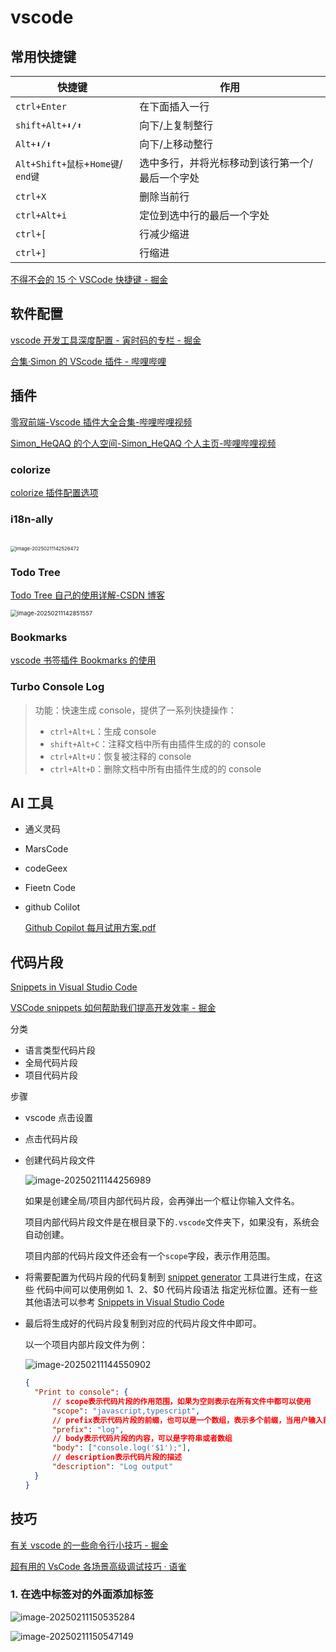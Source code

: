 # vscode

## 常用快捷键

| 快捷键                                  | 作用                                            |
| --------------------------------------- | ----------------------------------------------- |
| `​ctrl+Enter`​                          | 在下面插入一行                                  |
| `​shift+Alt+⬇/⬆`​                       | 向下/上复制整行                                 |
| `​Alt+⬇/⬆`​                             | 向下/上移动整行                                 |
| `​Alt+Shift+鼠标`​+`​Home键`​/`​end键`​ | 选中多行，并将光标移动到该行第一个/最后一个字处 |
| `​ctrl+X`​                              | 删除当前行                                      |
| `​ctrl+Alt+i`​                          | 定位到选中行的最后一个字处                      |
| `​ctrl+[`​                              | 行减少缩进                                      |
| `​ctrl+]`​                              | 行缩进                                          |

[不得不会的 15 个 VSCode 快捷键 - 掘金](https://juejin.cn/post/7349465019326152723)

## 软件配置

[vscode 开发工具深度配置 - 寅时码的专栏 - 掘金](https://juejin.cn/column/7368071052448022562)

[合集·Simon 的 VScode 插件 - 哔哩哔哩](https://www.bilibili.com/read/cv18714356/)

## 插件

[零寂前端-Vscode 插件大全合集-哔哩哔哩视频](https://space.bilibili.com/383062034/channel/collectiondetail?sid=2096633)

[Simon_HeQAQ 的个人空间-Simon_HeQAQ 个人主页-哔哩哔哩视频](https://space.bilibili.com/413596956/channel/collectiondetail?sid=3518082&spm_id_from=333.788.0.0)

### colorize

[colorize 插件配置选项](https://gitcode.com/gh_mirrors/vs/vscode-colorize/overview?utm_source=artical_gitcode&index=bottom&type=card&webUrl&isLogin=1)

### i18n-ally

<img src="https://zq-assets-store.oss-cn-beijing.aliyuncs.com/imgs/20250211142526590.png" alt="image-20250211142526472" style="zoom:55%;margin-top:30px;" />

### Todo Tree

[Todo Tree 自己的使用详解-CSDN 博客](https://blog.csdn.net/Ztt300/article/details/124474324?spm=1001.2101.3001.6661.1&utm_medium=distribute.pc_relevant_t0.none-task-blog-2~default~CTRLIST~Rate-1-124474324-blog-123243222.235%5Ev36%5Epc_relevant_anti_vip&depth_1-utm_source=distribute.pc_relevant_t0.none-task-blog-2~default~CTRLIST~Rate-1-124474324-blog-123243222.235%5Ev36%5Epc_relevant_anti_vip&utm_relevant_index=1)

<img src="https://zq-assets-store.oss-cn-beijing.aliyuncs.com/imgs/20250211142851599.png" alt="image-20250211142851557" style="zoom:67%;" />

### Bookmarks

[vscode 书签插件 Bookmarks 的使用](https://mp.weixin.qq.com/s/wYoxiCZEbbrTHPnQcelv0Q)

### Turbo Console Log

> 功能：快速生成 console，提供了一系列快捷操作：
>
> - `ctrl+Alt+L`：生成 console
> - `shift+Alt+C`：注释文档中所有由插件生成的的 console
> - `ctrl+Alt+U`：恢复被注释的 console
> - `ctrl+Alt+D`：删除文档中所有由插件生成的的 console

## AI 工具

- 通义灵码
- MarsCode
- codeGeex
- Fieetn Code
- github Colilot

  [Github Copilot 每月试用方案.pdf](https://assets.main.ac.cn/pdfs/Github%20Copilot%E6%AF%8F%E6%9C%88%E8%AF%95%E7%94%A8%E6%96%B9%E6%A1%88.pdf)

## 代码片段

[Snippets in Visual Studio Code](https://code.visualstudio.com/docs/editor/userdefinedsnippets#_common-questions)

[VSCode snippets 如何帮助我们提高开发效率 - 掘金](https://juejin.cn/post/7398231828220723215)

分类

- 语言类型代码片段
- 全局代码片段
- 项目代码片段

步骤

- vscode 点击设置
- 点击代码片段
- 创建代码片段文件

  ![image-20250211144256989](https://zq-assets-store.oss-cn-beijing.aliyuncs.com/imgs/20250211144257023.png)

  如果是创建全局/项目内部代码片段，会再弹出一个框让你输入文件名。

  项目内部代码片段文件是在根目录下的`.vscode`文件夹下，如果没有，系统会自动创建。

  项目内部的代码片段文件还会有一个`scope`字段，表示作用范围。

- 将需要配置为代码片段的代码复制到
  [snippet generator](https://snippet-generator.app/?description=&tabtrigger=&snippet=&mode=vscode) 工具进行生成，在这些
  代码中间可以使用例如 $1、$2、$0​ 代码片段语法 指定光标位置。还有一些其他语法可以参考
  [Snippets in Visual Studio Code](https://code.visualstudio.com/docs/editor/userdefinedsnippets#_snippet-syntax)

- 最后将生成好的代码片段复制到对应的代码片段文件中即可。

  以一个项目内部片段文件为例：

  ![image-20250211144550902](https://zq-assets-store.oss-cn-beijing.aliyuncs.com/imgs/20250211144550934.png)

  ```json
  {
  	"Print to console": {
  		// scope表示代码片段的作用范围，如果为空则表示在所有文件中都可以使用
  		"scope": "javascript,typescript",
  		// prefix表示代码片段的前缀，也可以是一个数组，表示多个前缀，当用户输入前缀时，就会提示用户是否插入代码片段
  		"prefix": "log",
  		// body表示代码片段的内容，可以是字符串或者数组
  		"body": ["console.log('$1');"],
  		// description表示代码片段的描述
  		"description": "Log output"
  	}
  }
  ```

## 技巧

[有关 vscode 的一些命令行小技巧 - 掘金](https://juejin.cn/post/7360947498943528987)

[超有用的 VsCode 各场景高级调试技巧 · 语雀](https://www.yuque.com/ergz/web/xg73ab)

### 1. 在选中标签对的外面添加标签

![image-20250211150535284](https://zq-assets-store.oss-cn-beijing.aliyuncs.com/imgs/20250211150535318.png)

![image-20250211150547149](https://zq-assets-store.oss-cn-beijing.aliyuncs.com/imgs/20250211150547207.png)
